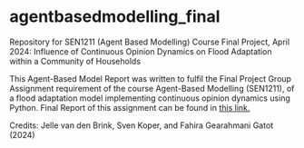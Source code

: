 # agentbasedmodelling_final
Repository for SEN1211 (Agent Based Modelling) Course Final Project, April 2024: Influence of Continuous Opinion Dynamics on Flood Adaptation within a Community of Households

This Agent-Based Model Report was written to fulfil the Final Project Group Assignment requirement of the course Agent-Based Modelling (SEN1211), of a flood adaptation model implementing continuous opinion dynamics using Python. Final Report of this assignment can be found in [this link.](https://drive.google.com/file/d/1cHbu76W5d0MGVHnvPVLnH3HuXpbkTnEb/view?usp=sharing)

Credits: 
Jelle van den Brink, Sven Koper, and Fahira Gearahmani Gatot (2024)
